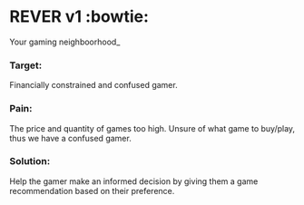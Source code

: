 # REVER v1 :bowtie:

Your gaming neighboorhood_

### Target:
Financially constrained and confused gamer.

### Pain:
The price and quantity of games too high. Unsure of what game to buy/play, thus we have a confused gamer.

### Solution:
Help the gamer make an informed decision by giving them a game recommendation based on their preference.
